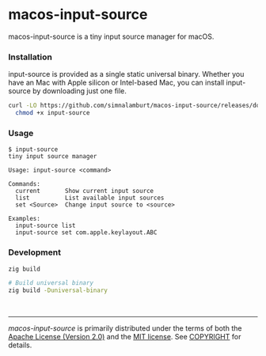 macos-input-source
========
macos-input-source is a tiny input source manager for macOS.

### Installation
<!-- TODO: Package with homebrew
```bash
brew install simnalamburt/x/input-source
```
-->

input-source is <!-- also --> provided as a single static universal binary.
Whether you have an Mac with Apple silicon or Intel-based Mac, you can install
input-source by downloading just one file.

```bash
curl -LO https://github.com/simnalamburt/macos-input-source/releases/download/v0.1.2/input-source &&\
  chmod +x input-source
```

### Usage
```console
$ input-source
tiny input source manager

Usage: input-source <command>

Commands:
  current       Show current input source
  list          List available input sources
  set <Source>  Change input source to <source>

Examples:
  input-source list
  input-source set com.apple.keylayout.ABC
```

### Development
```bash
zig build

# Build universal binary
zig build -Duniversal-binary
```

&nbsp;

--------
*macos-input-source* is primarily distributed under the terms of both the
[Apache License (Version 2.0)] and the [MIT license]. See [COPYRIGHT] for
details.

[MIT license]: LICENSE-MIT
[Apache License (Version 2.0)]: LICENSE-APACHE
[COPYRIGHT]: COPYRIGHT
